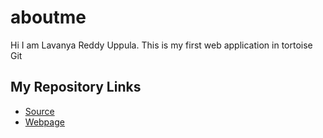 # aboutme
Hi I am Lavanya Reddy Uppula. This is my first web application in tortoise Git
## My Repository Links
- [Source](https://github.com/reddylavanya/aboutme)
- [Webpage]( https://reddylavanya.github.io/aboutme/)